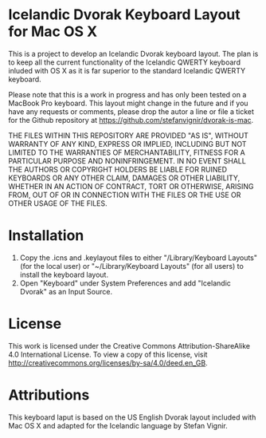 # Icelandic Dvorak Keyboard Layout for Mac OS X

This is a project to develop an Icelandic Dvorak keyboard layout. The plan is to keep all the current functionality of the Icelandic QWERTY keyboard inluded with OS X as it is far superior to the standard Icelandic QWERTY keyboard.

Please note that this is a work in progress and has only been tested on a MacBook Pro keyboard. This layout might change in the future and if you have any requests or comments, please drop the autor a line or file a ticket for the Github repository at https://github.com/stefanvignir/dvorak-is-mac.

THE FILES WITHIN THIS REPOSITORY ARE PROVIDED "AS IS", WITHOUT WARRANTY OF ANY KIND, EXPRESS OR IMPLIED, INCLUDING BUT NOT LIMITED TO THE WARRANTIES OF MERCHANTABILITY, FITNESS FOR A PARTICULAR PURPOSE AND NONINFRINGEMENT. IN NO EVENT SHALL THE AUTHORS OR COPYRIGHT HOLDERS BE LIABLE FOR RUINED KEYBOARDS OR ANY OTHER CLAIM, DAMAGES OR OTHER LIABILITY, WHETHER IN AN ACTION OF CONTRACT, TORT OR OTHERWISE, ARISING FROM, OUT OF OR IN CONNECTION WITH THE FILES OR THE USE OR OTHER USAGE OF THE FILES.

# Installation
1. Copy the .icns and .keylayout files to either "/Library/Keyboard Layouts" (for the local user) or "~/Library/Keyboard Layouts" (for all users) to install the keyboard layout.
2. Open "Keyboard" under System Preferences and add "Icelandic Dvorak" as an Input Source.

# License
This work is licensed under the Creative Commons Attribution-ShareAlike 4.0 International License. To view a copy of this license, visit http://creativecommons.org/licenses/by-sa/4.0/deed.en_GB.

# Attributions
This keyboard laput is based on the US English Dvorak layout included with Mac OS X and adapted for the Icelandic language by Stefan Vignir.
